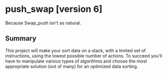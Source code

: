 # push_swap [version 6]
Because Swap_push isn't as natural.

## Summary
This project will make your sort data on a stack, with a limited set of
instructions, using the lowest possible number of actions. To succeed you'll
have to manipulate various types of algorithms and choose the most appropriate
solution (out of many) for an optimized data sorting.
